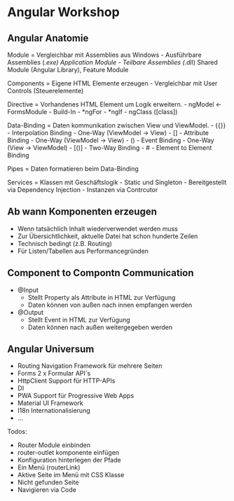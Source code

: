# Angular Workshop

## Angular Anatomie

Module      =       Vergleichbar mit Assemblies aus Windows
                    - Ausführbare Assemblies (*.exe)
                        Application Module
                    - Teilbare Assemblies (*.dll)
                        Shared Module (Angular Library), Feature Module

Components  =       Eigene HTML Elemente erzeugen
                    - Vergleichbar mit User Controls (Steuerelemente)

Directive   =       Vorhandenes HTML Element um Logik erweitern.
                    - ngModel <- FormsModule
                    - Build-In
                     - *ngFor
                     - *ngIf
                     - ngClass ([class])

Data-Binding =      Daten kommunikation zwischen View und ViewModel.
                    - {{}} - Interpolation Binding - One-Way (ViewModel -> View)
                    - [] - Attribute Binding - One-Way (ViewModel -> View)
                    - () - Event Binding - One-Way (View -> ViewModel)
                    - [()] - Two-Way Binding
                    - # - Element to Element Binding

Pipes   =           Daten formatieren beim Data-Binding

Services    =       Klassen mit Geschäftslogik
                    - Static und Singleton
                    - Bereitgestellt via Dependency Injection
                    - Instanzen via Contrcutor

## Ab wann Komponenten erzeugen

- Wenn tatsächlich Inhalt wiederverwendet werden muss
- Zur Übersichtlichkeit, aktuelle Datei hat schon hunderte Zeilen
- Technisch bedingt (z.B. Routing)
- Für Listen/Tabellen aus Performancegründen

## Component to Compontn Communication
- @Input 
    - Stellt Property als Attribute in HTML zur Verfügung 
    - Daten können von außen nach innen empfangen werden
- @Output 
    - Stellt Event in HTML zur Verfügung
    - Daten können nach außen weitergegeben werden

## Angular Universum
- Routing       Navigation Framework für mehrere Seiten
- Forms         2 x Formular API´s
- HttpClient    Support für HTTP-APIs
- DI
- PWA           Support für Progressive Web Apps
- Material      UI Framework
- I18n          Internationalisierung
- ...


Todos:
- Router Module einbinden
- router-outlet komponente einfügen
- Konfiguration hinterlegen der Pfade
- Ein Menü (routerLink)
- Aktive Seite im Menü mit CSS Klasse
- Nicht gefunden Seite
- Navigieren via Code
